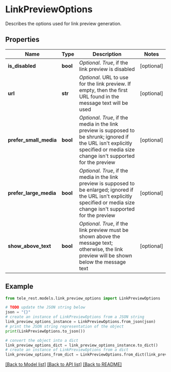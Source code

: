# LinkPreviewOptions

Describes the options used for link preview generation.

## Properties

Name | Type | Description | Notes
------------ | ------------- | ------------- | -------------
**is_disabled** | **bool** | *Optional*. *True*, if the link preview is disabled | [optional] 
**url** | **str** | *Optional*. URL to use for the link preview. If empty, then the first URL found in the message text will be used | [optional] 
**prefer_small_media** | **bool** | *Optional*. *True*, if the media in the link preview is supposed to be shrunk; ignored if the URL isn&#39;t explicitly specified or media size change isn&#39;t supported for the preview | [optional] 
**prefer_large_media** | **bool** | *Optional*. *True*, if the media in the link preview is supposed to be enlarged; ignored if the URL isn&#39;t explicitly specified or media size change isn&#39;t supported for the preview | [optional] 
**show_above_text** | **bool** | *Optional*. *True*, if the link preview must be shown above the message text; otherwise, the link preview will be shown below the message text | [optional] 

## Example

```python
from tele_rest.models.link_preview_options import LinkPreviewOptions

# TODO update the JSON string below
json = "{}"
# create an instance of LinkPreviewOptions from a JSON string
link_preview_options_instance = LinkPreviewOptions.from_json(json)
# print the JSON string representation of the object
print(LinkPreviewOptions.to_json())

# convert the object into a dict
link_preview_options_dict = link_preview_options_instance.to_dict()
# create an instance of LinkPreviewOptions from a dict
link_preview_options_from_dict = LinkPreviewOptions.from_dict(link_preview_options_dict)
```
[[Back to Model list]](../README.md#documentation-for-models) [[Back to API list]](../README.md#documentation-for-api-endpoints) [[Back to README]](../README.md)


